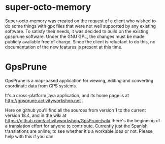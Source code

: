 # super-octo-memory
Super-octo-memory was created on the request of a client who wished to do some things with gpx files that were not well supported by any existing software. To satisfy their needs, it was decided to build on the existing gpsprune software. Under the GNU GPL, the changes must be made publicly available free of charge. Since the client is reluctant to do this, no documentation of the new features is present at this time. 

# GpsPrune
GpsPrune is a map-based application for viewing, editing and converting coordinate data from GPS systems.

It's a cross-platform java application, and its home page is at http://gpsprune.activityworkshop.net .

Here on github you'll find all the sources from version 1 to the current version 18.4, and in the wiki at https://github.com/activityworkshop/GpsPrune/wiki there's the beginning of a translation effort for anyone to contribute.
Currently just the Spanish translations are online, to see whether it's a workable idea or not.  Please help with this if you can.
